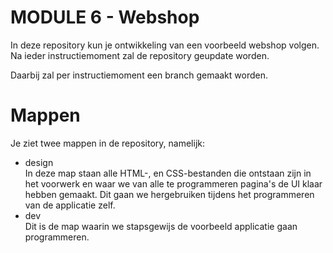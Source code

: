 # MODULE 6 - Webshop
In deze repository kun je ontwikkeling van een voorbeeld webshop volgen. Na ieder instructiemoment zal de repository geupdate worden.  
  
Daarbij zal per instructiemoment een branch gemaakt worden.  
  
# Mappen
Je ziet twee mappen in de repository, namelijk:  
  
* design  
  In deze map staan alle HTML-, en CSS-bestanden die ontstaan zijn in het voorwerk en waar we van alle te programmeren pagina's de UI klaar hebben gemaakt. Dit gaan we hergebruiken tijdens het programmeren van de applicatie zelf.  
* dev  
  Dit is de map waarin we stapsgewijs de voorbeeld applicatie gaan programmeren.  

